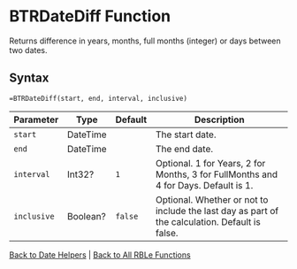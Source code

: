 # BTRDateDiff Function

Returns difference in years, months, full months (integer) or days between two dates.

## Syntax

```excel
=BTRDateDiff(start, end, interval, inclusive)
```

Parameter | Type | Default | Description
---|---|---|---
`start` | DateTime |  | The start date.
`end` | DateTime |  | The end date.
`interval` | Int32? | `1` | Optional.  1 for Years, 2 for Months, 3 for FullMonths and 4 for Days.  Default is 1.
`inclusive` | Boolean? | `false` | Optional.  Whether or not to include the last day as part of the calculation.  Default is false.

[Back to Date Helpers](RBLeDateHelpers.md) | [Back to All RBLe Functions](RBLe.md#function-documentation)